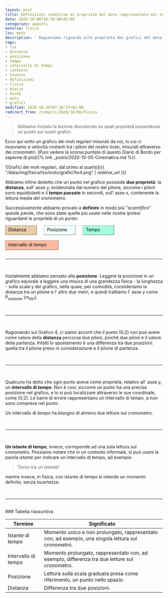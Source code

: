 ```yaml
---
layout: post
title: Definizioni condivise di proprietà del moto rappresentato nel nostro grafico.
date: 2020-10-06T10:30:00+02:00
categories: appunti
materia: fisica
lss: moto
description: ' Ragioniamo riguardo alle proprietà dei grafici del moto, e definiamo le parole distanza, posizione, tempo e intervallo di tempo con una discussione collettiva. Diario di Bordo sul Laboratorio del Sapere Scientifico riguardante il moto. '
tags:
- lss
- distanza
- posizione
- tempo
- intervallo di tempo
- contesto
- termini
- definizioni
- fisica
- diario
- bordo
- moto
- grafici
modified: 2020-10-20T07:36:57+02:00
redirect_from: /compiti/2020/10/06/Fisica
---
```


> Abbiamo iniziato la lezione discutendo su quali proprietà possedesse un punto sui nostri grafici. 

Ecco qui sotto un grafico dei moti regolari misurati da noi, in cui ci muoviamo a velocità costanti tra i piloni del nostro liceo, misurati attraverso dei cronometri. [Puoi vedere la scorsa puntata di questo Diario di Bordo per saperne di più]({% link _posts/2020-10-05-Cinematica.md %}).

![Grafici dei moti regolari, dal primo al quarto]({{ "/data/img/fisica/lss/moto/grafici1to4.png" | relative_url }})

Abbiamo infine dedotto che un punto nel grafico possiede **due proprietà**: la **distanza**, sull' asse y, evidenziata dal numero del pilone, siccome i piloni sono equidistanti e il **tempo passato** in secondi, sull' asse x, contenente la lettura media del cronometro. 

Successivamente abbiamo provato a **definire** in modo più "_scientifico_" queste parole, che sono state quelle più usate nelle nostre ipotesi riguardanti le proprietà di un punto:

<svg display="inline-block" width="120" height="45">
  <rect  width="100" height="30" style="fill:burlywood;stroke:black;stroke-width:.9;opacity:0.7" />
  <text alignment-baseline="central" y="30%" x="10" fill="black">Distanza</text></svg>
<svg display="inline-block" width="120" height="45">
  <rect  width="100" height="30" style="fill:azure;stroke:black;stroke-width:.9;opacity:0.7" />
  <text alignment-baseline="central" y="30%" x="10" fill="black">Posizione</text></svg>
<svg display="inline-block" width="120" height="45">
  <rect  width="100" height="30" style="fill:aquamarine;stroke:black;stroke-width:.9;opacity:0.7" />
  <text alignment-baseline="central" y="30%" x="10" fill="black">Tempo</text></svg>
<svg display="inline-block" width="190" height="45">
  <rect  width="170" height="30" style="fill:LightSalmon;stroke:black;stroke-width:.9;opacity:0.7" />
  <text alignment-baseline="central" y="30%" x="10" fill="black">Intervallo di tempo</text></svg>


<br>

---

<br>

Inizialmente abbiamo pensato alla **posizione**. Leggere la posizione in un grafico equivale a leggere una misura di una grandezza fisica - la lunghezza - sulla scala y del grafico, nella quale, per comodità, consideriamo la distanza tra un pilone e l' altro due metri, e quindi trattiamo l' asse y come P<sub>osizione</sub> (m<sub>etri</sub>).

<br>

---

<br>

Ragionando sul Grafico 4, ci siamo accorti che il punto (0;2) non può avere come valore della **distanza** percorsa due piloni, poiché due piloni è il valore della partenza. Infatti lo spostamento è una differenza tra due posizioni: quella tra il pilone preso in considerazione e il pilone di partenza.

<br>

---

<br>

Qualcuno ha detto che ogni punto aveva come proprietà, relativo all' asse y, un **intervallo di tempo**. Non è cosi, siccome un punto ha una precisa posizione nel grafico, e lo si può localizzare attraverso le sue coordinate, come (0;2). Le barre di errore rappresentano un intervallo di tempo ,e non sono comprese nel punto.

Un intervallo di tempo ha bisogno di almeno due letture sul cronometro.

<br>

---

<br>

**Un istante di tempo**, invece, corrisponde ad una sola lettura sul cronometro. Possiamo notare che in un contesto informale, si può usare la parola _istante_ per indicare un intervallo di tempo, ad esempio 
>Torno tra un istante!

mentre invece, in fisica, con istante di tempo si intende un momento definito, senza incertezze.

<br>

---

<br>
### Tabella riassuntiva

|Termine|Significato|
|---|---|
Istante di tempo|Momento unico e non prolungato, rappresentato con, ad esempio, una singola lettura sul cronometro.
Intervallo di tempo|Momento prolungato,  rappresentato con, ad esempio, differenza tra due letture sul cronometro.
Posizione|Lettura sulla scala graduata presa come riferimento, un punto nello spazio.
Distanza|Differenza tra due posizioni.
